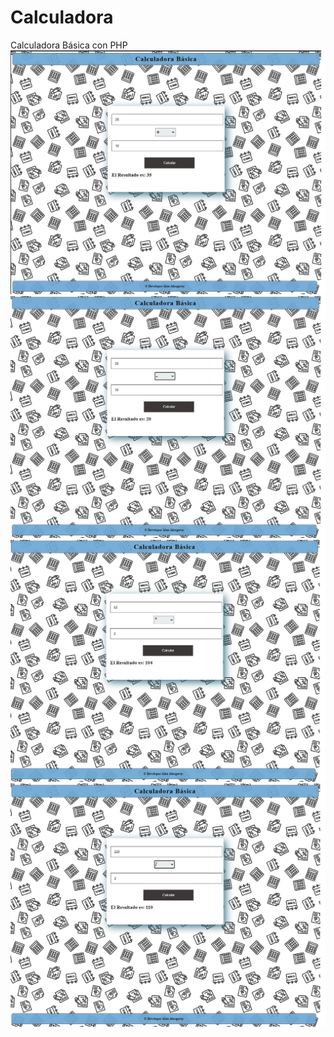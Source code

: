 # Calculadora
 Calculadora Básica con PHP
![](screenshot/img1.jpg)
![](screenshot/img2.jpg)
![](screenshot/img4.jpg)
![](screenshot/img5.jpg)
